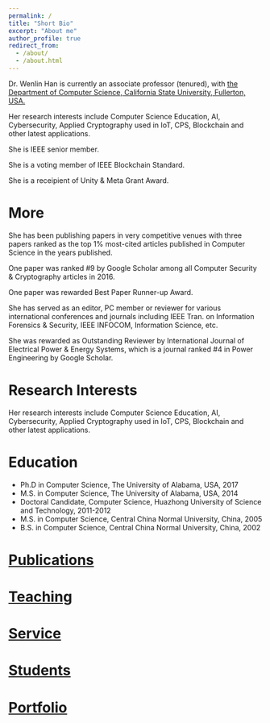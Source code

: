 ```yaml
---
permalink: /
title: "Short Bio"
excerpt: "About me"
author_profile: true
redirect_from: 
  - /about/
  - /about.html
---
```


Dr. Wenlin Han is currently an associate professor (tenured), with [the Department of Computer Science, California State University, Fullerton, USA.](https://www.fullerton.edu/ecs/cs/faculty/) 

Her research interests include Computer Science Education, AI, Cybersecurity, Applied Cryptography used in IoT, CPS, Blockchain and other latest applications. 

She is IEEE senior member.

She is a voting member of IEEE Blockchain Standard.

She is a receipient of Unity & Meta Grant Award.

More
======
She has been publishing papers in very competitive venues with three papers ranked as the top 1% most-cited articles published in Computer Science in the years published.

One paper was ranked #9 by Google Scholar among all Computer Security & Cryptography articles in 2016. 

One paper was rewarded Best Paper Runner-up Award. 

She has served as an editor, PC member or reviewer for various international conferences and journals including IEEE Tran. on Information Forensics & Security, IEEE INFOCOM, Information Science, etc. 

She was rewarded as Outstanding Reviewer by International Journal of Electrical Power & Energy Systems, which is a journal ranked #4 in Power Engineering by Google Scholar. 

Research Interests
======
Her research interests include Computer Science Education, AI, Cybersecurity, Applied Cryptography used in IoT, CPS, Blockchain and other latest applications. 

Education
======
* Ph.D in Computer Science, The University of Alabama, USA, 2017
* M.S. in Computer Science, The University of Alabama, USA, 2014
* Doctoral Candidate, Computer Science, Huazhong University of Science and Technology, 2011-2012
* M.S. in Computer Science, Central China Normal University, China, 2005
* B.S. in Computer Science, Central China Normal University, China, 2002


[Publications](https://wenlinhan.github.io/publications/)
======

[Teaching](https://wenlinhan.github.io/teaching/)
======

[Service](https://wenlinhan.github.io/cv/)
======

[Students](https://wenlinhan.github.io/students/)
======

[Portfolio](https://wenlinhan.github.io/portfolio/)
======
